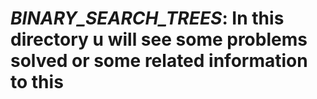 # _BINARY_SEARCH_TREES_: In this directory u will see some problems solved or some related information to this
